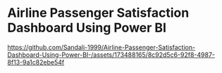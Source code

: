 # Airline Passenger Satisfaction Dashboard Using Power BI

https://github.com/Sandali-1999/Airline-Passenger-Satisfaction-Dashboard-Using-Power-BI-/assets/173488165/8c92d5c6-92f8-4987-8f13-9a1c82ebe54f

